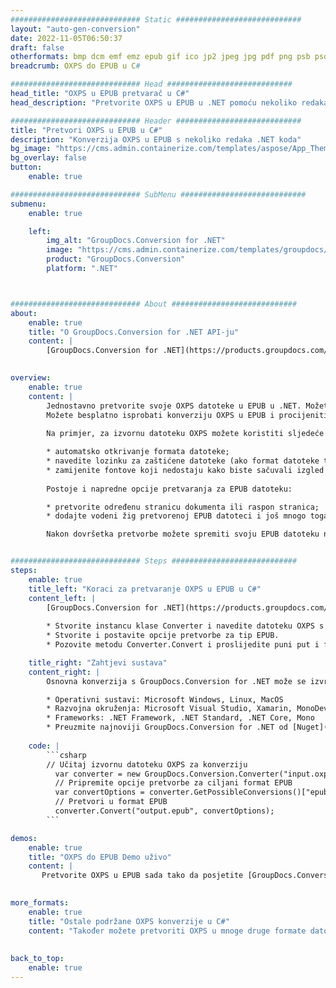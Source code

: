```yaml
---
############################# Static ############################
layout: "auto-gen-conversion"
date: 2022-11-05T06:50:37
draft: false
otherformats: bmp dcm emf emz epub gif ico jp2 jpeg jpg pdf png psb psd svg svgz tex tga tif tiff webp wmf wmz xps
breadcrumb: OXPS do EPUB u C#

############################# Head ############################
head_title: "OXPS u EPUB pretvarač u C#"
head_description: "Pretvorite OXPS u EPUB u .NET pomoću nekoliko redaka koda. Koristite GroupDocs Document Conversion API za pretvaranje preko 160 formata datoteka."

############################# Header ############################
title: "Pretvori OXPS u EPUB u C#"
description: "Konverzija OXPS u EPUB s nekoliko redaka .NET koda"
bg_image: "https://cms.admin.containerize.com/templates/aspose/App_Themes/V3/images/bg/header1.png"
bg_overlay: false
button:
    enable: true

############################# SubMenu ############################
submenu:
    enable: true

    left:
        img_alt: "GroupDocs.Conversion for .NET"
        image: "https://cms.admin.containerize.com/templates/groupdocs/images/product-logos/90x90-noborder/groupdocs-conversion-net.png"
        product: "GroupDocs.Conversion"
        platform: ".NET"



############################# About ############################
about:
    enable: true
    title: "O GroupDocs.Conversion for .NET API-ju"
    content: |
        [GroupDocs.Conversion for .NET](https://products.groupdocs.com/conversion/net/) može se koristiti za pretvaranje Microsoft Worda, Excela, PowerPointa, PDF-a, Visio i drugih formata. GroupDocs.Conversion je samostalni API koji je prikladan za pozadinske i interne sustave gdje su potrebne visoke performanse. Ne ovisi o softveru poput Microsofta ili Open Officea.
    

overview:
    enable: true
    content: |
        Jednostavno pretvorite svoje OXPS datoteke u EPUB u .NET. Možete koristiti samo nekoliko C# linija koda na bilo kojoj platformi po vašem izboru kao što su - Windows, Linux, macOS.
        Možete besplatno isprobati konverziju OXPS u EPUB i procijeniti kvalitetu rezultata konverzije. Uz jednostavne scenarije konverzije datoteka, možete isprobati naprednije opcije za učitavanje izvorne OXPS datoteke i za spremanje izlaznog EPUB rezultata. 
        
        Na primjer, za izvornu datoteku OXPS možete koristiti sljedeće opcije učitavanja:

        * automatsko otkrivanje formata datoteke;
        * navedite lozinku za zaštićene datoteke (ako format datoteke to podržava);
        * zamijenite fontove koji nedostaju kako biste sačuvali izgled dokumenta.
        
        Postoje i napredne opcije pretvaranja za EPUB datoteku:

        * pretvorite određenu stranicu dokumenta ili raspon stranica;
        * dodajte vodeni žig pretvorenoj EPUB datoteci i još mnogo toga.

        Nakon dovršetka pretvorbe možete spremiti svoju EPUB datoteku na lokalnu stazu datoteke ili bilo koju pohranu treće strane kao što su FTP, Amazon S3, Google Drive, Dropbox itd. Imajte na umu - da pretvorite OXPS u {{ TO}} nema potrebe za instaliranjem bilo kakvog dodatnog softvera - poput MS Officea, Open Officea, Adobe Acrobat Readera itd.


############################# Steps ############################
steps:
    enable: true
    title_left: "Koraci za pretvaranje OXPS u EPUB u C#"
    content_left: |
        [GroupDocs.Conversion for .NET](https://products.groupdocs.com/conversion/net/) programerima olakšava pretvaranje OXPS datoteke u EPUB s nekoliko redaka koda.
        
        * Stvorite instancu klase Converter i navedite datoteku OXPS s punim putem
        * Stvorite i postavite opcije pretvorbe za tip EPUB.
        * Pozovite metodu Converter.Convert i proslijedite puni put i format (EPUB) kao parametar

    title_right: "Zahtjevi sustava"
    content_right: |
        Osnovna konverzija s GroupDocs.Conversion for .NET može se izvršiti u samo nekoliko jednostavnih koraka. Naši API-ji podržani su na svim glavnim platformama i operativnim sustavima. Prije izvršavanja koda u nastavku, provjerite imate li sljedeće preduvjete instalirane na vašem sustavu.

        * Operativni sustavi: Microsoft Windows, Linux, MacOS
        * Razvojna okruženja: Microsoft Visual Studio, Xamarin, MonoDevelop
        * Frameworks: .NET Framework, .NET Standard, .NET Core, Mono
        * Preuzmite najnoviji GroupDocs.Conversion for .NET od [Nuget](https://www.nuget.org/packages/groupdocs.conversion)
         
    code: |
        ```csharp    
        // Učitaj izvornu datoteku OXPS za konverziju
          var converter = new GroupDocs.Conversion.Converter("input.oxps");
          // Pripremite opcije pretvorbe za ciljani format EPUB
          var convertOptions = converter.GetPossibleConversions()["epub"].ConvertOptions;
          // Pretvori u format EPUB
          converter.Convert("output.epub", convertOptions);
        ```

demos:
    enable: true
    title: "OXPS do EPUB Demo uživo"
    content: |
       Pretvorite OXPS u EPUB sada tako da posjetite [GroupDocs.Conversion App](https://products.groupdocs.app/conversion/family) web mjesto. Online demo ima sljedeće prednosti
          

more_formats:
    enable: true
    title: "Ostale podržane OXPS konverzije u C#"
    content: "Također možete pretvoriti OXPS u mnoge druge formate datoteka. Pogledajte popis u nastavku."
       
       
back_to_top:
    enable: true
---
```

